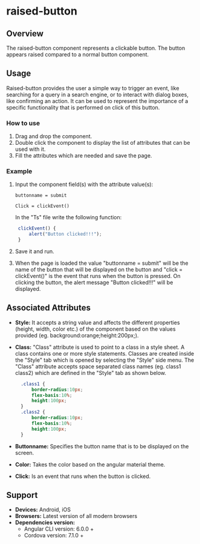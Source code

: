 # raised-button

## Overview

The raised-button component represents a clickable button. The button appears raised compared to a normal button component.

## Usage

Raised-button provides the user a simple way to trigger an event, like searching for a query in a search engine, or to interact with dialog boxes, like confirming an action. It can be used to represent the importance of a specific functionality that is performed on click of this button.

### How to use

1. Drag and drop the component. 
2. Double click the component to display the list of attributes that can be used with it.
3. Fill the attributes which are needed and save the page.

### Example

1. Input the component field\(s\) with the attribute value\(s\):

    `buttonname = submit`

    `Click = clickEvent()` 

    In the "Ts" file write the following function:

   ```typescript
    clickEvent() { 
        alert("Button clicked!!!");
    }
   ```

2. Save it and run.
3. When the page is loaded the value "buttonname = submit" will be the name of the button that will be displayed on the button and "click = clickEvent\(\)" is the event that runs when the button is pressed. On clicking the button, the alert message "Button clicked!!!" will be displayed.

## Associated Attributes

* **Style:** It accepts a string value and affects the different properties \(height, width, color etc.\) of the component based on the values provided \(eg. background:orange;height:200px;\).
* **Class:** "Class" attribute is used to point to a class in a style sheet. A class contains one or more style statements. Classes are created inside the "Style" tab which is opened by selecting the "Style" side menu. The "Class" attribute accepts space separated class names \(eg. class1 class2\) which are defined in the "Style" tab as shown below.

  ```css
    .class1 {
        border-radius:10px;
        flex-basis:10%;
        height:100px;
    }
    .class2 {
        border-radius:10px;
        flex-basis:10%;
        height:100px;
    }
  ```

* **Buttonname:** Specifies the button name that is to be displayed on the screen.
* **Color:** Takes the color based on the angular material theme.
* **Click:** Is an event that runs when the button is clicked.

## Support

* **Devices:** Android, iOS
* **Browsers:**  Latest version of all modern browsers
* **Dependencies version:** 
  * Angular CLI version: 6.0.0 + 
  * Cordova version: 7.1.0 +

